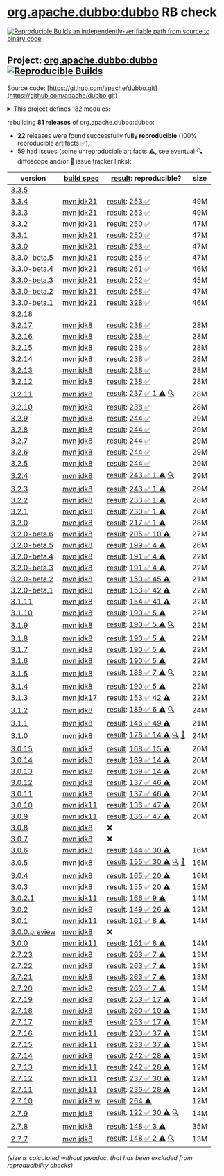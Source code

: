 [org.apache.dubbo:dubbo](https://central.sonatype.com/artifact/org.apache.dubbo/dubbo/versions) RB check
=======

[![Reproducible Builds](https://reproducible-builds.org/images/logos/rb.svg) an independently-verifiable path from source to binary code](https://reproducible-builds.org/)

## Project: [org.apache.dubbo:dubbo](https://central.sonatype.com/artifact/org.apache.dubbo/dubbo/versions) [![Reproducible Builds](https://img.shields.io/endpoint?url=https://raw.githubusercontent.com/jvm-repo-rebuild/reproducible-central/master/content/org/apache/dubbo/badge.json)](https://github.com/jvm-repo-rebuild/reproducible-central/blob/master/content/org/apache/dubbo/README.md)

Source code: [https://github.com/apache/dubbo.git](https://github.com/apache/dubbo.git)

<details><summary>This project defines 182 modules:</summary>

* [org.apache.dubbo:dubbo](https://central.sonatype.com/artifact/org.apache.dubbo/dubbo/overview)
* [org.apache.dubbo:dubbo-all-shaded](https://central.sonatype.com/artifact/org.apache.dubbo/dubbo-all-shaded/overview)
* [org.apache.dubbo:dubbo-auth](https://central.sonatype.com/artifact/org.apache.dubbo/dubbo-auth/overview)
* [org.apache.dubbo:dubbo-bom](https://central.sonatype.com/artifact/org.apache.dubbo/dubbo-bom/overview)
* [org.apache.dubbo:dubbo-cluster](https://central.sonatype.com/artifact/org.apache.dubbo/dubbo-cluster/overview)
* [org.apache.dubbo:dubbo-common](https://central.sonatype.com/artifact/org.apache.dubbo/dubbo-common/overview)
* [org.apache.dubbo:dubbo-compatible](https://central.sonatype.com/artifact/org.apache.dubbo/dubbo-compatible/overview)
* [org.apache.dubbo:dubbo-compiler](https://central.sonatype.com/artifact/org.apache.dubbo/dubbo-compiler/overview)
* [org.apache.dubbo:dubbo-config](https://central.sonatype.com/artifact/org.apache.dubbo/dubbo-config/overview)
* [org.apache.dubbo:dubbo-config-api](https://central.sonatype.com/artifact/org.apache.dubbo/dubbo-config-api/overview)
* [org.apache.dubbo:dubbo-config-spring](https://central.sonatype.com/artifact/org.apache.dubbo/dubbo-config-spring/overview)
* [org.apache.dubbo:dubbo-config-spring6](https://central.sonatype.com/artifact/org.apache.dubbo/dubbo-config-spring6/overview)
* [org.apache.dubbo:dubbo-configcenter](https://central.sonatype.com/artifact/org.apache.dubbo/dubbo-configcenter/overview)
* [org.apache.dubbo:dubbo-configcenter-apollo](https://central.sonatype.com/artifact/org.apache.dubbo/dubbo-configcenter-apollo/overview)
* [org.apache.dubbo:dubbo-configcenter-consul](https://central.sonatype.com/artifact/org.apache.dubbo/dubbo-configcenter-consul/overview)
* [org.apache.dubbo:dubbo-configcenter-etcd](https://central.sonatype.com/artifact/org.apache.dubbo/dubbo-configcenter-etcd/overview)
* [org.apache.dubbo:dubbo-configcenter-file](https://central.sonatype.com/artifact/org.apache.dubbo/dubbo-configcenter-file/overview)
* [org.apache.dubbo:dubbo-configcenter-nacos](https://central.sonatype.com/artifact/org.apache.dubbo/dubbo-configcenter-nacos/overview)
* [org.apache.dubbo:dubbo-configcenter-zookeeper](https://central.sonatype.com/artifact/org.apache.dubbo/dubbo-configcenter-zookeeper/overview)
* [org.apache.dubbo:dubbo-container](https://central.sonatype.com/artifact/org.apache.dubbo/dubbo-container/overview)
* [org.apache.dubbo:dubbo-container-api](https://central.sonatype.com/artifact/org.apache.dubbo/dubbo-container-api/overview)
* [org.apache.dubbo:dubbo-container-log4j](https://central.sonatype.com/artifact/org.apache.dubbo/dubbo-container-log4j/overview)
* [org.apache.dubbo:dubbo-container-logback](https://central.sonatype.com/artifact/org.apache.dubbo/dubbo-container-logback/overview)
* [org.apache.dubbo:dubbo-container-spring](https://central.sonatype.com/artifact/org.apache.dubbo/dubbo-container-spring/overview)
* [org.apache.dubbo:dubbo-dependencies](https://central.sonatype.com/artifact/org.apache.dubbo/dubbo-dependencies/overview)
* [org.apache.dubbo:dubbo-dependencies-bom](https://central.sonatype.com/artifact/org.apache.dubbo/dubbo-dependencies-bom/overview)
* [org.apache.dubbo:dubbo-dependencies-zookeeper](https://central.sonatype.com/artifact/org.apache.dubbo/dubbo-dependencies-zookeeper/overview)
* [org.apache.dubbo:dubbo-dependencies-zookeeper-curator5](https://central.sonatype.com/artifact/org.apache.dubbo/dubbo-dependencies-zookeeper-curator5/overview)
* [org.apache.dubbo:dubbo-distribution](https://central.sonatype.com/artifact/org.apache.dubbo/dubbo-distribution/overview)
* [org.apache.dubbo:dubbo-filter](https://central.sonatype.com/artifact/org.apache.dubbo/dubbo-filter/overview)
* [org.apache.dubbo:dubbo-filter-cache](https://central.sonatype.com/artifact/org.apache.dubbo/dubbo-filter-cache/overview)
* [org.apache.dubbo:dubbo-filter-validation](https://central.sonatype.com/artifact/org.apache.dubbo/dubbo-filter-validation/overview)
* [org.apache.dubbo:dubbo-kubernetes](https://central.sonatype.com/artifact/org.apache.dubbo/dubbo-kubernetes/overview)
* [org.apache.dubbo:dubbo-maven-plugin](https://central.sonatype.com/artifact/org.apache.dubbo/dubbo-maven-plugin/overview)
* [org.apache.dubbo:dubbo-metadata](https://central.sonatype.com/artifact/org.apache.dubbo/dubbo-metadata/overview)
* [org.apache.dubbo:dubbo-metadata-api](https://central.sonatype.com/artifact/org.apache.dubbo/dubbo-metadata-api/overview)
* [org.apache.dubbo:dubbo-metadata-definition-protobuf](https://central.sonatype.com/artifact/org.apache.dubbo/dubbo-metadata-definition-protobuf/overview)
* [org.apache.dubbo:dubbo-metadata-processor](https://central.sonatype.com/artifact/org.apache.dubbo/dubbo-metadata-processor/overview)
* [org.apache.dubbo:dubbo-metadata-report-consul](https://central.sonatype.com/artifact/org.apache.dubbo/dubbo-metadata-report-consul/overview)
* [org.apache.dubbo:dubbo-metadata-report-etcd](https://central.sonatype.com/artifact/org.apache.dubbo/dubbo-metadata-report-etcd/overview)
* [org.apache.dubbo:dubbo-metadata-report-failover](https://central.sonatype.com/artifact/org.apache.dubbo/dubbo-metadata-report-failover/overview)
* [org.apache.dubbo:dubbo-metadata-report-nacos](https://central.sonatype.com/artifact/org.apache.dubbo/dubbo-metadata-report-nacos/overview)
* [org.apache.dubbo:dubbo-metadata-report-redis](https://central.sonatype.com/artifact/org.apache.dubbo/dubbo-metadata-report-redis/overview)
* [org.apache.dubbo:dubbo-metadata-report-zookeeper](https://central.sonatype.com/artifact/org.apache.dubbo/dubbo-metadata-report-zookeeper/overview)
* [org.apache.dubbo:dubbo-metadata-rest](https://central.sonatype.com/artifact/org.apache.dubbo/dubbo-metadata-rest/overview)
* [org.apache.dubbo:dubbo-metrics](https://central.sonatype.com/artifact/org.apache.dubbo/dubbo-metrics/overview)
* [org.apache.dubbo:dubbo-metrics-api](https://central.sonatype.com/artifact/org.apache.dubbo/dubbo-metrics-api/overview)
* [org.apache.dubbo:dubbo-metrics-config-center](https://central.sonatype.com/artifact/org.apache.dubbo/dubbo-metrics-config-center/overview)
* [org.apache.dubbo:dubbo-metrics-default](https://central.sonatype.com/artifact/org.apache.dubbo/dubbo-metrics-default/overview)
* [org.apache.dubbo:dubbo-metrics-event](https://central.sonatype.com/artifact/org.apache.dubbo/dubbo-metrics-event/overview)
* [org.apache.dubbo:dubbo-metrics-metadata](https://central.sonatype.com/artifact/org.apache.dubbo/dubbo-metrics-metadata/overview)
* [org.apache.dubbo:dubbo-metrics-netty](https://central.sonatype.com/artifact/org.apache.dubbo/dubbo-metrics-netty/overview)
* [org.apache.dubbo:dubbo-metrics-prometheus](https://central.sonatype.com/artifact/org.apache.dubbo/dubbo-metrics-prometheus/overview)
* [org.apache.dubbo:dubbo-metrics-registry](https://central.sonatype.com/artifact/org.apache.dubbo/dubbo-metrics-registry/overview)
* [org.apache.dubbo:dubbo-monitor](https://central.sonatype.com/artifact/org.apache.dubbo/dubbo-monitor/overview)
* [org.apache.dubbo:dubbo-monitor-api](https://central.sonatype.com/artifact/org.apache.dubbo/dubbo-monitor-api/overview)
* [org.apache.dubbo:dubbo-monitor-common](https://central.sonatype.com/artifact/org.apache.dubbo/dubbo-monitor-common/overview)
* [org.apache.dubbo:dubbo-monitor-default](https://central.sonatype.com/artifact/org.apache.dubbo/dubbo-monitor-default/overview)
* [org.apache.dubbo:dubbo-nacos-spring-boot-starter](https://central.sonatype.com/artifact/org.apache.dubbo/dubbo-nacos-spring-boot-starter/overview)
* [org.apache.dubbo:dubbo-native](https://central.sonatype.com/artifact/org.apache.dubbo/dubbo-native/overview)
* [org.apache.dubbo:dubbo-native-plugin](https://central.sonatype.com/artifact/org.apache.dubbo/dubbo-native-plugin/overview)
* [org.apache.dubbo:dubbo-observability-spring-boot-autoconfigure](https://central.sonatype.com/artifact/org.apache.dubbo/dubbo-observability-spring-boot-autoconfigure/overview)
* [org.apache.dubbo:dubbo-observability-spring-boot-starter](https://central.sonatype.com/artifact/org.apache.dubbo/dubbo-observability-spring-boot-starter/overview)
* [org.apache.dubbo:dubbo-observability-spring-boot-starters](https://central.sonatype.com/artifact/org.apache.dubbo/dubbo-observability-spring-boot-starters/overview)
* [org.apache.dubbo:dubbo-parent](https://central.sonatype.com/artifact/org.apache.dubbo/dubbo-parent/overview)
* [org.apache.dubbo:dubbo-plugin](https://central.sonatype.com/artifact/org.apache.dubbo/dubbo-plugin/overview)
* [org.apache.dubbo:dubbo-plugin-access-log](https://central.sonatype.com/artifact/org.apache.dubbo/dubbo-plugin-access-log/overview)
* [org.apache.dubbo:dubbo-plugin-classloader-filter](https://central.sonatype.com/artifact/org.apache.dubbo/dubbo-plugin-classloader-filter/overview)
* [org.apache.dubbo:dubbo-plugin-cluster-mergeable](https://central.sonatype.com/artifact/org.apache.dubbo/dubbo-plugin-cluster-mergeable/overview)
* [org.apache.dubbo:dubbo-plugin-context](https://central.sonatype.com/artifact/org.apache.dubbo/dubbo-plugin-context/overview)
* [org.apache.dubbo:dubbo-plugin-generic-invoke](https://central.sonatype.com/artifact/org.apache.dubbo/dubbo-plugin-generic-invoke/overview)
* [org.apache.dubbo:dubbo-plugin-loadbalance-adaptive](https://central.sonatype.com/artifact/org.apache.dubbo/dubbo-plugin-loadbalance-adaptive/overview)
* [org.apache.dubbo:dubbo-plugin-loom](https://central.sonatype.com/artifact/org.apache.dubbo/dubbo-plugin-loom/overview)
* [org.apache.dubbo:dubbo-plugin-mock](https://central.sonatype.com/artifact/org.apache.dubbo/dubbo-plugin-mock/overview)
* [org.apache.dubbo:dubbo-plugin-proxy-bytebuddy](https://central.sonatype.com/artifact/org.apache.dubbo/dubbo-plugin-proxy-bytebuddy/overview)
* [org.apache.dubbo:dubbo-plugin-qos-trace](https://central.sonatype.com/artifact/org.apache.dubbo/dubbo-plugin-qos-trace/overview)
* [org.apache.dubbo:dubbo-plugin-router-condition](https://central.sonatype.com/artifact/org.apache.dubbo/dubbo-plugin-router-condition/overview)
* [org.apache.dubbo:dubbo-plugin-router-mesh](https://central.sonatype.com/artifact/org.apache.dubbo/dubbo-plugin-router-mesh/overview)
* [org.apache.dubbo:dubbo-plugin-router-script](https://central.sonatype.com/artifact/org.apache.dubbo/dubbo-plugin-router-script/overview)
* [org.apache.dubbo:dubbo-plugin-router-tag](https://central.sonatype.com/artifact/org.apache.dubbo/dubbo-plugin-router-tag/overview)
* [org.apache.dubbo:dubbo-plugin-token](https://central.sonatype.com/artifact/org.apache.dubbo/dubbo-plugin-token/overview)
* [org.apache.dubbo:dubbo-plugin-tps](https://central.sonatype.com/artifact/org.apache.dubbo/dubbo-plugin-tps/overview)
* [org.apache.dubbo:dubbo-qos](https://central.sonatype.com/artifact/org.apache.dubbo/dubbo-qos/overview)
* [org.apache.dubbo:dubbo-qos-api](https://central.sonatype.com/artifact/org.apache.dubbo/dubbo-qos-api/overview)
* [org.apache.dubbo:dubbo-reactive](https://central.sonatype.com/artifact/org.apache.dubbo/dubbo-reactive/overview)
* [org.apache.dubbo:dubbo-registry](https://central.sonatype.com/artifact/org.apache.dubbo/dubbo-registry/overview)
* [org.apache.dubbo:dubbo-registry-api](https://central.sonatype.com/artifact/org.apache.dubbo/dubbo-registry-api/overview)
* [org.apache.dubbo:dubbo-registry-consul](https://central.sonatype.com/artifact/org.apache.dubbo/dubbo-registry-consul/overview)
* [org.apache.dubbo:dubbo-registry-default](https://central.sonatype.com/artifact/org.apache.dubbo/dubbo-registry-default/overview)
* [org.apache.dubbo:dubbo-registry-dns](https://central.sonatype.com/artifact/org.apache.dubbo/dubbo-registry-dns/overview)
* [org.apache.dubbo:dubbo-registry-etcd3](https://central.sonatype.com/artifact/org.apache.dubbo/dubbo-registry-etcd3/overview)
* [org.apache.dubbo:dubbo-registry-eureka](https://central.sonatype.com/artifact/org.apache.dubbo/dubbo-registry-eureka/overview)
* [org.apache.dubbo:dubbo-registry-kubernetes](https://central.sonatype.com/artifact/org.apache.dubbo/dubbo-registry-kubernetes/overview)
* [org.apache.dubbo:dubbo-registry-multicast](https://central.sonatype.com/artifact/org.apache.dubbo/dubbo-registry-multicast/overview)
* [org.apache.dubbo:dubbo-registry-multiple](https://central.sonatype.com/artifact/org.apache.dubbo/dubbo-registry-multiple/overview)
* [org.apache.dubbo:dubbo-registry-nacos](https://central.sonatype.com/artifact/org.apache.dubbo/dubbo-registry-nacos/overview)
* [org.apache.dubbo:dubbo-registry-redis](https://central.sonatype.com/artifact/org.apache.dubbo/dubbo-registry-redis/overview)
* [org.apache.dubbo:dubbo-registry-sofa](https://central.sonatype.com/artifact/org.apache.dubbo/dubbo-registry-sofa/overview)
* [org.apache.dubbo:dubbo-registry-xds](https://central.sonatype.com/artifact/org.apache.dubbo/dubbo-registry-xds/overview)
* [org.apache.dubbo:dubbo-registry-zookeeper](https://central.sonatype.com/artifact/org.apache.dubbo/dubbo-registry-zookeeper/overview)
* [org.apache.dubbo:dubbo-remoting](https://central.sonatype.com/artifact/org.apache.dubbo/dubbo-remoting/overview)
* [org.apache.dubbo:dubbo-remoting-api](https://central.sonatype.com/artifact/org.apache.dubbo/dubbo-remoting-api/overview)
* [org.apache.dubbo:dubbo-remoting-etcd3](https://central.sonatype.com/artifact/org.apache.dubbo/dubbo-remoting-etcd3/overview)
* [org.apache.dubbo:dubbo-remoting-grizzly](https://central.sonatype.com/artifact/org.apache.dubbo/dubbo-remoting-grizzly/overview)
* [org.apache.dubbo:dubbo-remoting-http](https://central.sonatype.com/artifact/org.apache.dubbo/dubbo-remoting-http/overview)
* [org.apache.dubbo:dubbo-remoting-http12](https://central.sonatype.com/artifact/org.apache.dubbo/dubbo-remoting-http12/overview)
* [org.apache.dubbo:dubbo-remoting-http3](https://central.sonatype.com/artifact/org.apache.dubbo/dubbo-remoting-http3/overview)
* [org.apache.dubbo:dubbo-remoting-mina](https://central.sonatype.com/artifact/org.apache.dubbo/dubbo-remoting-mina/overview)
* [org.apache.dubbo:dubbo-remoting-netty](https://central.sonatype.com/artifact/org.apache.dubbo/dubbo-remoting-netty/overview)
* [org.apache.dubbo:dubbo-remoting-netty4](https://central.sonatype.com/artifact/org.apache.dubbo/dubbo-remoting-netty4/overview)
* [org.apache.dubbo:dubbo-remoting-p2p](https://central.sonatype.com/artifact/org.apache.dubbo/dubbo-remoting-p2p/overview)
* [org.apache.dubbo:dubbo-remoting-redis](https://central.sonatype.com/artifact/org.apache.dubbo/dubbo-remoting-redis/overview)
* [org.apache.dubbo:dubbo-remoting-websocket](https://central.sonatype.com/artifact/org.apache.dubbo/dubbo-remoting-websocket/overview)
* [org.apache.dubbo:dubbo-remoting-zookeeper](https://central.sonatype.com/artifact/org.apache.dubbo/dubbo-remoting-zookeeper/overview)
* [org.apache.dubbo:dubbo-remoting-zookeeper-api](https://central.sonatype.com/artifact/org.apache.dubbo/dubbo-remoting-zookeeper-api/overview)
* [org.apache.dubbo:dubbo-remoting-zookeeper-curator5](https://central.sonatype.com/artifact/org.apache.dubbo/dubbo-remoting-zookeeper-curator5/overview)
* [org.apache.dubbo:dubbo-rest-jaxrs](https://central.sonatype.com/artifact/org.apache.dubbo/dubbo-rest-jaxrs/overview)
* [org.apache.dubbo:dubbo-rest-openapi](https://central.sonatype.com/artifact/org.apache.dubbo/dubbo-rest-openapi/overview)
* [org.apache.dubbo:dubbo-rest-servlet](https://central.sonatype.com/artifact/org.apache.dubbo/dubbo-rest-servlet/overview)
* [org.apache.dubbo:dubbo-rest-spring](https://central.sonatype.com/artifact/org.apache.dubbo/dubbo-rest-spring/overview)
* [org.apache.dubbo:dubbo-rpc](https://central.sonatype.com/artifact/org.apache.dubbo/dubbo-rpc/overview)
* [org.apache.dubbo:dubbo-rpc-api](https://central.sonatype.com/artifact/org.apache.dubbo/dubbo-rpc-api/overview)
* [org.apache.dubbo:dubbo-rpc-dubbo](https://central.sonatype.com/artifact/org.apache.dubbo/dubbo-rpc-dubbo/overview)
* [org.apache.dubbo:dubbo-rpc-grpc](https://central.sonatype.com/artifact/org.apache.dubbo/dubbo-rpc-grpc/overview)
* [org.apache.dubbo:dubbo-rpc-hessian](https://central.sonatype.com/artifact/org.apache.dubbo/dubbo-rpc-hessian/overview)
* [org.apache.dubbo:dubbo-rpc-http](https://central.sonatype.com/artifact/org.apache.dubbo/dubbo-rpc-http/overview)
* [org.apache.dubbo:dubbo-rpc-injvm](https://central.sonatype.com/artifact/org.apache.dubbo/dubbo-rpc-injvm/overview)
* [org.apache.dubbo:dubbo-rpc-memcached](https://central.sonatype.com/artifact/org.apache.dubbo/dubbo-rpc-memcached/overview)
* [org.apache.dubbo:dubbo-rpc-native-thrift](https://central.sonatype.com/artifact/org.apache.dubbo/dubbo-rpc-native-thrift/overview)
* [org.apache.dubbo:dubbo-rpc-redis](https://central.sonatype.com/artifact/org.apache.dubbo/dubbo-rpc-redis/overview)
* [org.apache.dubbo:dubbo-rpc-rest](https://central.sonatype.com/artifact/org.apache.dubbo/dubbo-rpc-rest/overview)
* [org.apache.dubbo:dubbo-rpc-rmi](https://central.sonatype.com/artifact/org.apache.dubbo/dubbo-rpc-rmi/overview)
* [org.apache.dubbo:dubbo-rpc-thrift](https://central.sonatype.com/artifact/org.apache.dubbo/dubbo-rpc-thrift/overview)
* [org.apache.dubbo:dubbo-rpc-triple](https://central.sonatype.com/artifact/org.apache.dubbo/dubbo-rpc-triple/overview)
* [org.apache.dubbo:dubbo-rpc-webservice](https://central.sonatype.com/artifact/org.apache.dubbo/dubbo-rpc-webservice/overview)
* [org.apache.dubbo:dubbo-rpc-xml](https://central.sonatype.com/artifact/org.apache.dubbo/dubbo-rpc-xml/overview)
* [org.apache.dubbo:dubbo-seata-spring-boot-starter](https://central.sonatype.com/artifact/org.apache.dubbo/dubbo-seata-spring-boot-starter/overview)
* [org.apache.dubbo:dubbo-security](https://central.sonatype.com/artifact/org.apache.dubbo/dubbo-security/overview)
* [org.apache.dubbo:dubbo-sentinel-spring-boot-starter](https://central.sonatype.com/artifact/org.apache.dubbo/dubbo-sentinel-spring-boot-starter/overview)
* [org.apache.dubbo:dubbo-serialization](https://central.sonatype.com/artifact/org.apache.dubbo/dubbo-serialization/overview)
* [org.apache.dubbo:dubbo-serialization-api](https://central.sonatype.com/artifact/org.apache.dubbo/dubbo-serialization-api/overview)
* [org.apache.dubbo:dubbo-serialization-avro](https://central.sonatype.com/artifact/org.apache.dubbo/dubbo-serialization-avro/overview)
* [org.apache.dubbo:dubbo-serialization-fastjson](https://central.sonatype.com/artifact/org.apache.dubbo/dubbo-serialization-fastjson/overview)
* [org.apache.dubbo:dubbo-serialization-fastjson2](https://central.sonatype.com/artifact/org.apache.dubbo/dubbo-serialization-fastjson2/overview)
* [org.apache.dubbo:dubbo-serialization-fst](https://central.sonatype.com/artifact/org.apache.dubbo/dubbo-serialization-fst/overview)
* [org.apache.dubbo:dubbo-serialization-gson](https://central.sonatype.com/artifact/org.apache.dubbo/dubbo-serialization-gson/overview)
* [org.apache.dubbo:dubbo-serialization-hessian2](https://central.sonatype.com/artifact/org.apache.dubbo/dubbo-serialization-hessian2/overview)
* [org.apache.dubbo:dubbo-serialization-jdk](https://central.sonatype.com/artifact/org.apache.dubbo/dubbo-serialization-jdk/overview)
* [org.apache.dubbo:dubbo-serialization-kryo](https://central.sonatype.com/artifact/org.apache.dubbo/dubbo-serialization-kryo/overview)
* [org.apache.dubbo:dubbo-serialization-msgpack](https://central.sonatype.com/artifact/org.apache.dubbo/dubbo-serialization-msgpack/overview)
* [org.apache.dubbo:dubbo-serialization-native-hession](https://central.sonatype.com/artifact/org.apache.dubbo/dubbo-serialization-native-hession/overview)
* [org.apache.dubbo:dubbo-serialization-protobuf](https://central.sonatype.com/artifact/org.apache.dubbo/dubbo-serialization-protobuf/overview)
* [org.apache.dubbo:dubbo-serialization-protostuff](https://central.sonatype.com/artifact/org.apache.dubbo/dubbo-serialization-protostuff/overview)
* [org.apache.dubbo:dubbo-serialization-test](https://central.sonatype.com/artifact/org.apache.dubbo/dubbo-serialization-test/overview)
* [org.apache.dubbo:dubbo-spring-boot](https://central.sonatype.com/artifact/org.apache.dubbo/dubbo-spring-boot/overview)
* [org.apache.dubbo:dubbo-spring-boot-3-autoconfigure](https://central.sonatype.com/artifact/org.apache.dubbo/dubbo-spring-boot-3-autoconfigure/overview)
* [org.apache.dubbo:dubbo-spring-boot-actuator](https://central.sonatype.com/artifact/org.apache.dubbo/dubbo-spring-boot-actuator/overview)
* [org.apache.dubbo:dubbo-spring-boot-actuator-autoconfigure](https://central.sonatype.com/artifact/org.apache.dubbo/dubbo-spring-boot-actuator-autoconfigure/overview)
* [org.apache.dubbo:dubbo-spring-boot-actuator-autoconfigure-compatible](https://central.sonatype.com/artifact/org.apache.dubbo/dubbo-spring-boot-actuator-autoconfigure-compatible/overview)
* [org.apache.dubbo:dubbo-spring-boot-actuator-compatible](https://central.sonatype.com/artifact/org.apache.dubbo/dubbo-spring-boot-actuator-compatible/overview)
* [org.apache.dubbo:dubbo-spring-boot-autoconfigure](https://central.sonatype.com/artifact/org.apache.dubbo/dubbo-spring-boot-autoconfigure/overview)
* [org.apache.dubbo:dubbo-spring-boot-autoconfigure-compatible](https://central.sonatype.com/artifact/org.apache.dubbo/dubbo-spring-boot-autoconfigure-compatible/overview)
* [org.apache.dubbo:dubbo-spring-boot-compatible](https://central.sonatype.com/artifact/org.apache.dubbo/dubbo-spring-boot-compatible/overview)
* [org.apache.dubbo:dubbo-spring-boot-interceptor](https://central.sonatype.com/artifact/org.apache.dubbo/dubbo-spring-boot-interceptor/overview)
* [org.apache.dubbo:dubbo-spring-boot-observability-autoconfigure](https://central.sonatype.com/artifact/org.apache.dubbo/dubbo-spring-boot-observability-autoconfigure/overview)
* [org.apache.dubbo:dubbo-spring-boot-observability-starter](https://central.sonatype.com/artifact/org.apache.dubbo/dubbo-spring-boot-observability-starter/overview)
* [org.apache.dubbo:dubbo-spring-boot-observability-starters](https://central.sonatype.com/artifact/org.apache.dubbo/dubbo-spring-boot-observability-starters/overview)
* [org.apache.dubbo:dubbo-spring-boot-starter](https://central.sonatype.com/artifact/org.apache.dubbo/dubbo-spring-boot-starter/overview)
* [org.apache.dubbo:dubbo-spring-boot-starters](https://central.sonatype.com/artifact/org.apache.dubbo/dubbo-spring-boot-starters/overview)
* [org.apache.dubbo:dubbo-spring-boot-tracing-brave-zipkin-starter](https://central.sonatype.com/artifact/org.apache.dubbo/dubbo-spring-boot-tracing-brave-zipkin-starter/overview)
* [org.apache.dubbo:dubbo-spring-boot-tracing-otel-otlp-starter](https://central.sonatype.com/artifact/org.apache.dubbo/dubbo-spring-boot-tracing-otel-otlp-starter/overview)
* [org.apache.dubbo:dubbo-spring-boot-tracing-otel-zipkin-starter](https://central.sonatype.com/artifact/org.apache.dubbo/dubbo-spring-boot-tracing-otel-zipkin-starter/overview)
* [org.apache.dubbo:dubbo-spring-security](https://central.sonatype.com/artifact/org.apache.dubbo/dubbo-spring-security/overview)
* [org.apache.dubbo:dubbo-tracing](https://central.sonatype.com/artifact/org.apache.dubbo/dubbo-tracing/overview)
* [org.apache.dubbo:dubbo-tracing-brave-zipkin-spring-boot-starter](https://central.sonatype.com/artifact/org.apache.dubbo/dubbo-tracing-brave-zipkin-spring-boot-starter/overview)
* [org.apache.dubbo:dubbo-tracing-otel-otlp-spring-boot-starter](https://central.sonatype.com/artifact/org.apache.dubbo/dubbo-tracing-otel-otlp-spring-boot-starter/overview)
* [org.apache.dubbo:dubbo-tracing-otel-zipkin-spring-boot-starter](https://central.sonatype.com/artifact/org.apache.dubbo/dubbo-tracing-otel-zipkin-spring-boot-starter/overview)
* [org.apache.dubbo:dubbo-triple-servlet](https://central.sonatype.com/artifact/org.apache.dubbo/dubbo-triple-servlet/overview)
* [org.apache.dubbo:dubbo-triple-websocket](https://central.sonatype.com/artifact/org.apache.dubbo/dubbo-triple-websocket/overview)
* [org.apache.dubbo:dubbo-xds](https://central.sonatype.com/artifact/org.apache.dubbo/dubbo-xds/overview)
* [org.apache.dubbo:dubbo-zookeeper-curator5-spring-boot-starter](https://central.sonatype.com/artifact/org.apache.dubbo/dubbo-zookeeper-curator5-spring-boot-starter/overview)
* [org.apache.dubbo:dubbo-zookeeper-spring-boot-starter](https://central.sonatype.com/artifact/org.apache.dubbo/dubbo-zookeeper-spring-boot-starter/overview)
</details>

rebuilding **81 releases** of org.apache.dubbo:dubbo:
- **22** releases were found successfully **fully reproducible** (100% reproducible artifacts :white_check_mark:),
- 59 had issues (some unreproducible artifacts :warning:, see eventual :mag: diffoscope and/or :memo: issue tracker links):

| version | [build spec](/BUILDSPEC.md) | [result](https://reproducible-builds.org/docs/jvm/): reproducible? | size |
| -- | --------- | ------ | -- |
| [3.3.5](https://central.sonatype.com/artifact/org.apache.dubbo/dubbo/3.3.5/pom) | | | |
| [3.3.4](https://central.sonatype.com/artifact/org.apache.dubbo/dubbo/3.3.4/pom) | [mvn jdk21](dubbo-3.3.4.buildspec) | [result](dubbo-parent-3.3.4.buildinfo): [253 :white_check_mark: ](dubbo-parent-3.3.4.buildcompare) | 49M |
| [3.3.3](https://central.sonatype.com/artifact/org.apache.dubbo/dubbo/3.3.3/pom) | [mvn jdk21](dubbo-3.3.3.buildspec) | [result](dubbo-parent-3.3.3.buildinfo): [253 :white_check_mark: ](dubbo-parent-3.3.3.buildcompare) | 49M |
| [3.3.2](https://central.sonatype.com/artifact/org.apache.dubbo/dubbo/3.3.2/pom) | [mvn jdk21](dubbo-3.3.2.buildspec) | [result](dubbo-parent-3.3.2.buildinfo): [250 :white_check_mark: ](dubbo-parent-3.3.2.buildcompare) | 47M |
| [3.3.1](https://central.sonatype.com/artifact/org.apache.dubbo/dubbo/3.3.1/pom) | [mvn jdk21](dubbo-3.3.1.buildspec) | [result](dubbo-parent-3.3.1.buildinfo): [250 :white_check_mark: ](dubbo-parent-3.3.1.buildcompare) | 47M |
| [3.3.0](https://central.sonatype.com/artifact/org.apache.dubbo/dubbo/3.3.0/pom) | [mvn jdk21](dubbo-3.3.0.buildspec) | [result](dubbo-parent-3.3.0.buildinfo): [253 :white_check_mark: ](dubbo-parent-3.3.0.buildcompare) | 47M |
| [3.3.0-beta.5](https://central.sonatype.com/artifact/org.apache.dubbo/dubbo/3.3.0-beta.5/pom) | [mvn jdk21](dubbo-3.3.0-beta.5.buildspec) | [result](dubbo-parent-3.3.0-beta.5.buildinfo): [256 :white_check_mark: ](dubbo-parent-3.3.0-beta.5.buildcompare) | 47M |
| [3.3.0-beta.4](https://central.sonatype.com/artifact/org.apache.dubbo/dubbo/3.3.0-beta.4/pom) | [mvn jdk21](dubbo-3.3.0-beta.4.buildspec) | [result](dubbo-parent-3.3.0-beta.4.buildinfo): [261 :white_check_mark: ](dubbo-parent-3.3.0-beta.4.buildcompare) | 46M |
| [3.3.0-beta.3](https://central.sonatype.com/artifact/org.apache.dubbo/dubbo/3.3.0-beta.3/pom) | [mvn jdk21](dubbo-3.3.0-beta.3.buildspec) | [result](dubbo-parent-3.3.0-beta.3.buildinfo): [252 :white_check_mark: ](dubbo-parent-3.3.0-beta.3.buildcompare) | 45M |
| [3.3.0-beta.2](https://central.sonatype.com/artifact/org.apache.dubbo/dubbo/3.3.0-beta.2/pom) | [mvn jdk21](dubbo-3.3.0-beta.2.buildspec) | [result](dubbo-parent-3.3.0-beta.2.buildinfo): [268 :white_check_mark: ](dubbo-parent-3.3.0-beta.2.buildcompare) | 47M |
| [3.3.0-beta.1](https://central.sonatype.com/artifact/org.apache.dubbo/dubbo/3.3.0-beta.1/pom) | [mvn jdk21](dubbo-3.3.0-beta.1.buildspec) | [result](dubbo-parent-3.3.0-beta.1.buildinfo): [328 :white_check_mark: ](dubbo-parent-3.3.0-beta.1.buildcompare) | 46M |
| [3.2.18](https://central.sonatype.com/artifact/org.apache.dubbo/dubbo/3.2.18/pom) | | | |
| [3.2.17](https://central.sonatype.com/artifact/org.apache.dubbo/dubbo/3.2.17/pom) | [mvn jdk8](dubbo-3.2.17.buildspec) | [result](dubbo-parent-3.2.17.buildinfo): [238 :white_check_mark: ](dubbo-parent-3.2.17.buildcompare) | 28M |
| [3.2.16](https://central.sonatype.com/artifact/org.apache.dubbo/dubbo/3.2.16/pom) | [mvn jdk8](dubbo-3.2.16.buildspec) | [result](dubbo-parent-3.2.16.buildinfo): [238 :white_check_mark: ](dubbo-parent-3.2.16.buildcompare) | 28M |
| [3.2.15](https://central.sonatype.com/artifact/org.apache.dubbo/dubbo/3.2.15/pom) | [mvn jdk8](dubbo-3.2.15.buildspec) | [result](dubbo-parent-3.2.15.buildinfo): [238 :white_check_mark: ](dubbo-parent-3.2.15.buildcompare) | 28M |
| [3.2.14](https://central.sonatype.com/artifact/org.apache.dubbo/dubbo/3.2.14/pom) | [mvn jdk8](dubbo-3.2.14.buildspec) | [result](dubbo-parent-3.2.14.buildinfo): [238 :white_check_mark: ](dubbo-parent-3.2.14.buildcompare) | 28M |
| [3.2.13](https://central.sonatype.com/artifact/org.apache.dubbo/dubbo/3.2.13/pom) | [mvn jdk8](dubbo-3.2.13.buildspec) | [result](dubbo-parent-3.2.13.buildinfo): [238 :white_check_mark: ](dubbo-parent-3.2.13.buildcompare) | 28M |
| [3.2.12](https://central.sonatype.com/artifact/org.apache.dubbo/dubbo/3.2.12/pom) | [mvn jdk8](dubbo-3.2.12.buildspec) | [result](dubbo-parent-3.2.12.buildinfo): [238 :white_check_mark: ](dubbo-parent-3.2.12.buildcompare) | 28M |
| [3.2.11](https://central.sonatype.com/artifact/org.apache.dubbo/dubbo/3.2.11/pom) | [mvn jdk8](dubbo-3.2.11.buildspec) | [result](dubbo-parent-3.2.11.buildinfo): [237 :white_check_mark:  1 :warning:](dubbo-parent-3.2.11.buildcompare) [:mag:](dubbo-parent-3.2.11.diffoscope) | 28M |
| [3.2.10](https://central.sonatype.com/artifact/org.apache.dubbo/dubbo/3.2.10/pom) | [mvn jdk8](dubbo-3.2.10.buildspec) | [result](dubbo-parent-3.2.10.buildinfo): [238 :white_check_mark: ](dubbo-parent-3.2.10.buildcompare) | 28M |
| [3.2.9](https://central.sonatype.com/artifact/org.apache.dubbo/dubbo/3.2.9/pom) | [mvn jdk8](dubbo-3.2.9.buildspec) | [result](dubbo-parent-3.2.9.buildinfo): [244 :white_check_mark: ](dubbo-parent-3.2.9.buildcompare) | 29M |
| [3.2.8](https://central.sonatype.com/artifact/org.apache.dubbo/dubbo/3.2.8/pom) | [mvn jdk8](dubbo-3.2.8.buildspec) | [result](dubbo-parent-3.2.8.buildinfo): [244 :white_check_mark: ](dubbo-parent-3.2.8.buildcompare) | 29M |
| [3.2.7](https://central.sonatype.com/artifact/org.apache.dubbo/dubbo/3.2.7/pom) | [mvn jdk8](dubbo-3.2.7.buildspec) | [result](dubbo-parent-3.2.7.buildinfo): [244 :white_check_mark: ](dubbo-parent-3.2.7.buildcompare) | 29M |
| [3.2.6](https://central.sonatype.com/artifact/org.apache.dubbo/dubbo/3.2.6/pom) | [mvn jdk8](dubbo-3.2.6.buildspec) | [result](dubbo-parent-3.2.6.buildinfo): [244 :white_check_mark: ](dubbo-parent-3.2.6.buildcompare) | 29M |
| [3.2.5](https://central.sonatype.com/artifact/org.apache.dubbo/dubbo/3.2.5/pom) | [mvn jdk8](dubbo-3.2.5.buildspec) | [result](dubbo-parent-3.2.5.buildinfo): [244 :white_check_mark: ](dubbo-parent-3.2.5.buildcompare) | 29M |
| [3.2.4](https://central.sonatype.com/artifact/org.apache.dubbo/dubbo/3.2.4/pom) | [mvn jdk8](dubbo-3.2.4.buildspec) | [result](dubbo-parent-3.2.4.buildinfo): [243 :white_check_mark:  1 :warning:](dubbo-parent-3.2.4.buildcompare) [:mag:](dubbo-parent-3.2.4.diffoscope) | 29M |
| [3.2.3](https://central.sonatype.com/artifact/org.apache.dubbo/dubbo/3.2.3/pom) | [mvn jdk8](dubbo-3.2.3.buildspec) | [result](dubbo-parent-3.2.3.buildinfo): [243 :white_check_mark:  1 :warning:](dubbo-parent-3.2.3.buildcompare) | 29M |
| [3.2.2](https://central.sonatype.com/artifact/org.apache.dubbo/dubbo/3.2.2/pom) | [mvn jdk8](dubbo-3.2.2.buildspec) | [result](dubbo-parent-3.2.2.buildinfo): [233 :white_check_mark:  1 :warning:](dubbo-parent-3.2.2.buildcompare) | 28M |
| [3.2.1](https://central.sonatype.com/artifact/org.apache.dubbo/dubbo/3.2.1/pom) | [mvn jdk8](dubbo-3.2.1.buildspec) | [result](dubbo-parent-3.2.1.buildinfo): [230 :white_check_mark:  1 :warning:](dubbo-parent-3.2.1.buildcompare) | 28M |
| [3.2.0](https://central.sonatype.com/artifact/org.apache.dubbo/dubbo/3.2.0/pom) | [mvn jdk8](dubbo-3.2.0.buildspec) | [result](dubbo-parent-3.2.0.buildinfo): [217 :white_check_mark:  1 :warning:](dubbo-parent-3.2.0.buildcompare) | 28M |
| [3.2.0-beta.6](https://central.sonatype.com/artifact/org.apache.dubbo/dubbo/3.2.0-beta.6/pom) | [mvn jdk8](dubbo-3.2.0-beta.6.buildspec) | [result](dubbo-parent-3.2.0-beta.6.buildinfo): [205 :white_check_mark:  10 :warning:](dubbo-parent-3.2.0-beta.6.buildcompare) | 27M |
| [3.2.0-beta.5](https://central.sonatype.com/artifact/org.apache.dubbo/dubbo/3.2.0-beta.5/pom) | [mvn jdk8](dubbo-3.2.0-beta.5.buildspec) | [result](dubbo-parent-3.2.0-beta.5.buildinfo): [199 :white_check_mark:  4 :warning:](dubbo-parent-3.2.0-beta.5.buildcompare) | 26M |
| [3.2.0-beta.4](https://central.sonatype.com/artifact/org.apache.dubbo/dubbo/3.2.0-beta.4/pom) | [mvn jdk8](dubbo-3.2.0-beta.4.buildspec) | [result](dubbo-parent-3.2.0-beta.4.buildinfo): [191 :white_check_mark:  4 :warning:](dubbo-parent-3.2.0-beta.4.buildcompare) | 22M |
| [3.2.0-beta.3](https://central.sonatype.com/artifact/org.apache.dubbo/dubbo/3.2.0-beta.3/pom) | [mvn jdk8](dubbo-3.2.0-beta.3.buildspec) | [result](dubbo-parent-3.2.0-beta.3.buildinfo): [191 :white_check_mark:  4 :warning:](dubbo-parent-3.2.0-beta.3.buildcompare) | 22M |
| [3.2.0-beta.2](https://central.sonatype.com/artifact/org.apache.dubbo/dubbo/3.2.0-beta.2/pom) | [mvn jdk8](dubbo-3.2.0-beta.2.buildspec) | [result](dubbo-parent-3.2.0-beta.2.buildinfo): [150 :white_check_mark:  45 :warning:](dubbo-parent-3.2.0-beta.2.buildcompare) | 21M |
| [3.2.0-beta.1](https://central.sonatype.com/artifact/org.apache.dubbo/dubbo/3.2.0-beta.1/pom) | [mvn jdk8](dubbo-3.2.0-beta.1.buildspec) | [result](dubbo-parent-3.2.0-beta.1.buildinfo): [153 :white_check_mark:  42 :warning:](dubbo-parent-3.2.0-beta.1.buildcompare) | 22M |
| [3.1.11](https://central.sonatype.com/artifact/org.apache.dubbo/dubbo/3.1.11/pom) | [mvn jdk8](dubbo-3.1.11.buildspec) | [result](dubbo-parent-3.1.11.buildinfo): [154 :white_check_mark:  41 :warning:](dubbo-parent-3.1.11.buildcompare) | 22M |
| [3.1.10](https://central.sonatype.com/artifact/org.apache.dubbo/dubbo/3.1.10/pom) | [mvn jdk8](dubbo-3.1.10.buildspec) | [result](dubbo-parent-3.1.10.buildinfo): [190 :white_check_mark:  5 :warning:](dubbo-parent-3.1.10.buildcompare) | 22M |
| [3.1.9](https://central.sonatype.com/artifact/org.apache.dubbo/dubbo/3.1.9/pom) | [mvn jdk8](dubbo-3.1.9.buildspec) | [result](dubbo-parent-3.1.9.buildinfo): [190 :white_check_mark:  5 :warning:](dubbo-parent-3.1.9.buildcompare) [:mag:](dubbo-parent-3.1.9.diffoscope) | 22M |
| [3.1.8](https://central.sonatype.com/artifact/org.apache.dubbo/dubbo/3.1.8/pom) | [mvn jdk8](dubbo-3.1.8.buildspec) | [result](dubbo-parent-3.1.8.buildinfo): [190 :white_check_mark:  5 :warning:](dubbo-parent-3.1.8.buildcompare) | 22M |
| [3.1.7](https://central.sonatype.com/artifact/org.apache.dubbo/dubbo/3.1.7/pom) | [mvn jdk8](dubbo-3.1.7.buildspec) | [result](dubbo-parent-3.1.7.buildinfo): [190 :white_check_mark:  5 :warning:](dubbo-parent-3.1.7.buildcompare) | 22M |
| [3.1.6](https://central.sonatype.com/artifact/org.apache.dubbo/dubbo/3.1.6/pom) | [mvn jdk8](dubbo-3.1.6.buildspec) | [result](dubbo-parent-3.1.6.buildinfo): [190 :white_check_mark:  5 :warning:](dubbo-parent-3.1.6.buildcompare) | 22M |
| [3.1.5](https://central.sonatype.com/artifact/org.apache.dubbo/dubbo/3.1.5/pom) | [mvn jdk8](dubbo-3.1.5.buildspec) | [result](dubbo-parent-3.1.5.buildinfo): [188 :white_check_mark:  7 :warning:](dubbo-parent-3.1.5.buildcompare) [:mag:](dubbo-parent-3.1.5.diffoscope) | 22M |
| [3.1.4](https://central.sonatype.com/artifact/org.apache.dubbo/dubbo/3.1.4/pom) | [mvn jdk8](dubbo-3.1.4.buildspec) | [result](dubbo-parent-3.1.4.buildinfo): [190 :white_check_mark:  5 :warning:](dubbo-parent-3.1.4.buildcompare) | 22M |
| [3.1.3](https://central.sonatype.com/artifact/org.apache.dubbo/dubbo/3.1.3/pom) | [mvn jdk17](dubbo-3.1.3.buildspec) | [result](dubbo-parent-3.1.3.buildinfo): [153 :white_check_mark:  42 :warning:](dubbo-parent-3.1.3.buildcompare) | 22M |
| [3.1.2](https://central.sonatype.com/artifact/org.apache.dubbo/dubbo/3.1.2/pom) | [mvn jdk8](dubbo-3.1.2.buildspec) | [result](dubbo-parent-3.1.2.buildinfo): [189 :white_check_mark:  6 :warning:](dubbo-parent-3.1.2.buildcompare) [:mag:](dubbo-parent-3.1.2.diffoscope) | 24M |
| [3.1.1](https://central.sonatype.com/artifact/org.apache.dubbo/dubbo/3.1.1/pom) | [mvn jdk8](dubbo-3.1.1.buildspec) | [result](dubbo-parent-3.1.1.buildinfo): [146 :white_check_mark:  49 :warning:](dubbo-parent-3.1.1.buildcompare) | 21M |
| [3.1.0](https://central.sonatype.com/artifact/org.apache.dubbo/dubbo/3.1.0/pom) | [mvn jdk8](dubbo-3.1.0.buildspec) | [result](dubbo-parent-3.1.0.buildinfo): [178 :white_check_mark:  14 :warning:](dubbo-parent-3.1.0.buildcompare) [:mag:](dubbo-parent-3.1.0.diffoscope) [:memo:](https://github.com/apache/dubbo/pull/10700) | 24M |
| [3.0.15](https://central.sonatype.com/artifact/org.apache.dubbo/dubbo/3.0.15/pom) | [mvn jdk8](dubbo-3.0.15.buildspec) | [result](dubbo-parent-3.0.15.buildinfo): [168 :white_check_mark:  15 :warning:](dubbo-parent-3.0.15.buildcompare) | 20M |
| [3.0.14](https://central.sonatype.com/artifact/org.apache.dubbo/dubbo/3.0.14/pom) | [mvn jdk8](dubbo-3.0.14.buildspec) | [result](dubbo-parent-3.0.14.buildinfo): [169 :white_check_mark:  14 :warning:](dubbo-parent-3.0.14.buildcompare) | 20M |
| [3.0.13](https://central.sonatype.com/artifact/org.apache.dubbo/dubbo/3.0.13/pom) | [mvn jdk8](dubbo-3.0.13.buildspec) | [result](dubbo-parent-3.0.13.buildinfo): [169 :white_check_mark:  14 :warning:](dubbo-parent-3.0.13.buildcompare) | 20M |
| [3.0.12](https://central.sonatype.com/artifact/org.apache.dubbo/dubbo/3.0.12/pom) | [mvn jdk8](dubbo-3.0.12.buildspec) | [result](dubbo-parent-3.0.12.buildinfo): [137 :white_check_mark:  46 :warning:](dubbo-parent-3.0.12.buildcompare) | 20M |
| [3.0.11](https://central.sonatype.com/artifact/org.apache.dubbo/dubbo/3.0.11/pom) | [mvn jdk8](dubbo-3.0.11.buildspec) | [result](dubbo-parent-3.0.11.buildinfo): [137 :white_check_mark:  46 :warning:](dubbo-parent-3.0.11.buildcompare) | 20M |
| [3.0.10](https://central.sonatype.com/artifact/org.apache.dubbo/dubbo/3.0.10/pom) | [mvn jdk11](dubbo-3.0.10.buildspec) | [result](dubbo-parent-3.0.10.buildinfo): [136 :white_check_mark:  47 :warning:](dubbo-parent-3.0.10.buildcompare) | 20M |
| [3.0.9](https://central.sonatype.com/artifact/org.apache.dubbo/dubbo/3.0.9/pom) | [mvn jdk11](dubbo-3.0.9.buildspec) | [result](dubbo-parent-3.0.9.buildinfo): [136 :white_check_mark:  47 :warning:](dubbo-parent-3.0.9.buildcompare) | 20M |
| [3.0.8](https://central.sonatype.com/artifact/org.apache.dubbo/dubbo/3.0.8/pom) | [mvn jdk8](dubbo-3.0.8.buildspec) | :x: | |
| [3.0.7](https://central.sonatype.com/artifact/org.apache.dubbo/dubbo/3.0.7/pom) | [mvn jdk8](dubbo-3.0.7.buildspec) | :x: | |
| [3.0.6](https://central.sonatype.com/artifact/org.apache.dubbo/dubbo/3.0.6/pom) | [mvn jdk8](dubbo-3.0.6.buildspec) | [result](dubbo-parent-3.0.6.buildinfo): [144 :white_check_mark:  30 :warning:](dubbo-parent-3.0.6.buildcompare) | 16M |
| [3.0.5](https://central.sonatype.com/artifact/org.apache.dubbo/dubbo/3.0.5/pom) | [mvn jdk8](dubbo-3.0.5.buildspec) | [result](dubbo-parent-3.0.5.buildinfo): [155 :white_check_mark:  30 :warning:](dubbo-parent-3.0.5.buildcompare) [:mag:](dubbo-parent-3.0.5.diffoscope) [:memo:](https://github.com/apache/dubbo/pull/10067) | 16M |
| [3.0.4](https://central.sonatype.com/artifact/org.apache.dubbo/dubbo/3.0.4/pom) | [mvn jdk8](dubbo-3.0.4.buildspec) | [result](dubbo-parent-3.0.4.buildinfo): [165 :white_check_mark:  20 :warning:](dubbo-parent-3.0.4.buildcompare) | 16M |
| [3.0.3](https://central.sonatype.com/artifact/org.apache.dubbo/dubbo/3.0.3/pom) | [mvn jdk8](dubbo-3.0.3.buildspec) | [result](dubbo-parent-3.0.3.buildinfo): [155 :white_check_mark:  20 :warning:](dubbo-parent-3.0.3.buildcompare) | 15M |
| [3.0.2.1](https://central.sonatype.com/artifact/org.apache.dubbo/dubbo/3.0.2.1/pom) | [mvn jdk11](dubbo-3.0.2.1.buildspec) | [result](dubbo-parent-3.0.2.1.buildinfo): [166 :white_check_mark:  9 :warning:](dubbo-parent-3.0.2.1.buildcompare) | 14M |
| [3.0.2](https://central.sonatype.com/artifact/org.apache.dubbo/dubbo/3.0.2/pom) | [mvn jdk8](dubbo-3.0.2.buildspec) | [result](dubbo-parent-3.0.2.buildinfo): [149 :white_check_mark:  26 :warning:](dubbo-parent-3.0.2.buildcompare) | 12M |
| [3.0.1](https://central.sonatype.com/artifact/org.apache.dubbo/dubbo/3.0.1/pom) | [mvn jdk11](dubbo-3.0.1.buildspec) | [result](dubbo-parent-3.0.1.buildinfo): [161 :white_check_mark:  8 :warning:](dubbo-parent-3.0.1.buildcompare) | 14M |
| [3.0.0.preview](https://central.sonatype.com/artifact/org.apache.dubbo/dubbo/3.0.0.preview/pom) | [mvn jdk8](dubbo-3.0.0.preview.buildspec) | :x: | |
| [3.0.0](https://central.sonatype.com/artifact/org.apache.dubbo/dubbo/3.0.0/pom) | [mvn jdk11](dubbo-3.0.0.buildspec) | [result](dubbo-parent-3.0.0.buildinfo): [161 :white_check_mark:  8 :warning:](dubbo-parent-3.0.0.buildcompare) | 14M |
| [2.7.23](https://central.sonatype.com/artifact/org.apache.dubbo/dubbo/2.7.23/pom) | [mvn jdk8](dubbo-2.7.23.buildspec) | [result](dubbo-parent-2.7.23.buildinfo): [263 :white_check_mark:  7 :warning:](dubbo-parent-2.7.23.buildcompare) | 13M |
| [2.7.22](https://central.sonatype.com/artifact/org.apache.dubbo/dubbo/2.7.22/pom) | [mvn jdk8](dubbo-2.7.22.buildspec) | [result](dubbo-parent-2.7.22.buildinfo): [263 :white_check_mark:  7 :warning:](dubbo-parent-2.7.22.buildcompare) | 13M |
| [2.7.21](https://central.sonatype.com/artifact/org.apache.dubbo/dubbo/2.7.21/pom) | [mvn jdk8](dubbo-2.7.21.buildspec) | [result](dubbo-parent-2.7.21.buildinfo): [263 :white_check_mark:  7 :warning:](dubbo-parent-2.7.21.buildcompare) | 13M |
| [2.7.20](https://central.sonatype.com/artifact/org.apache.dubbo/dubbo/2.7.20/pom) | [mvn jdk8](dubbo-2.7.20.buildspec) | [result](dubbo-parent-2.7.20.buildinfo): [263 :white_check_mark:  7 :warning:](dubbo-parent-2.7.20.buildcompare) | 13M |
| [2.7.19](https://central.sonatype.com/artifact/org.apache.dubbo/dubbo/2.7.19/pom) | [mvn jdk8](dubbo-2.7.19.buildspec) | [result](dubbo-parent-2.7.19.buildinfo): [253 :white_check_mark:  17 :warning:](dubbo-parent-2.7.19.buildcompare) | 15M |
| [2.7.18](https://central.sonatype.com/artifact/org.apache.dubbo/dubbo/2.7.18/pom) | [mvn jdk8](dubbo-2.7.18.buildspec) | [result](dubbo-parent-2.7.18.buildinfo): [260 :white_check_mark:  10 :warning:](dubbo-parent-2.7.18.buildcompare) | 15M |
| [2.7.17](https://central.sonatype.com/artifact/org.apache.dubbo/dubbo/2.7.17/pom) | [mvn jdk8](dubbo-2.7.17.buildspec) | [result](dubbo-parent-2.7.17.buildinfo): [253 :white_check_mark:  17 :warning:](dubbo-parent-2.7.17.buildcompare) | 15M |
| [2.7.16](https://central.sonatype.com/artifact/org.apache.dubbo/dubbo/2.7.16/pom) | [mvn jdk11](dubbo-2.7.16.buildspec) | [result](dubbo-parent-2.7.16.buildinfo): [233 :white_check_mark:  37 :warning:](dubbo-parent-2.7.16.buildcompare) | 13M |
| [2.7.15](https://central.sonatype.com/artifact/org.apache.dubbo/dubbo/2.7.15/pom) | [mvn jdk11](dubbo-2.7.15.buildspec) | [result](dubbo-parent-2.7.15.buildinfo): [233 :white_check_mark:  37 :warning:](dubbo-parent-2.7.15.buildcompare) | 13M |
| [2.7.14](https://central.sonatype.com/artifact/org.apache.dubbo/dubbo/2.7.14/pom) | [mvn jdk8](dubbo-2.7.14.buildspec) | [result](dubbo-parent-2.7.14.buildinfo): [242 :white_check_mark:  28 :warning:](dubbo-parent-2.7.14.buildcompare) | 13M |
| [2.7.13](https://central.sonatype.com/artifact/org.apache.dubbo/dubbo/2.7.13/pom) | [mvn jdk11](dubbo-2.7.13.buildspec) | [result](dubbo-parent-2.7.13.buildinfo): [242 :white_check_mark:  28 :warning:](dubbo-parent-2.7.13.buildcompare) | 12M |
| [2.7.12](https://central.sonatype.com/artifact/org.apache.dubbo/dubbo/2.7.12/pom) | [mvn jdk11](dubbo-2.7.12.buildspec) | [result](dubbo-parent-2.7.12.buildinfo): [237 :white_check_mark:  30 :warning:](dubbo-parent-2.7.12.buildcompare) | 12M |
| [2.7.11](https://central.sonatype.com/artifact/org.apache.dubbo/dubbo/2.7.11/pom) | [mvn jdk11](dubbo-2.7.11.buildspec) | [result](dubbo-parent-2.7.11.buildinfo): [236 :white_check_mark:  28 :warning:](dubbo-parent-2.7.11.buildcompare) | 12M |
| [2.7.10](https://central.sonatype.com/artifact/org.apache.dubbo/dubbo/2.7.10/pom) | [mvn jdk8 w](dubbo-2.7.10.buildspec) | [result](dubbo-parent-2.7.10.buildinfo): [ 264 :warning:](dubbo-parent-2.7.10.buildcompare) | 12M |
| [2.7.9](https://central.sonatype.com/artifact/org.apache.dubbo/dubbo/2.7.9/pom) | [mvn jdk8](dubbo-2.7.9.buildspec) | [result](dubbo-parent-2.7.9.buildinfo): [122 :white_check_mark:  30 :warning:](dubbo-parent-2.7.9.buildcompare) [:mag:](https://github.com/jvm-repo-rebuild/reproducible-central/blob/master/content/org/apache/dubbo/dubbo-parent-2.7.9.diffoscope) | 14M |
| [2.7.8](https://central.sonatype.com/artifact/org.apache.dubbo/dubbo/2.7.8/pom) | [mvn jdk8](dubbo-2.7.8.buildspec) | [result](dubbo-metadata-processor-2.7.8.buildinfo): [148 :white_check_mark:  3 :warning:](dubbo-metadata-processor-2.7.8.buildcompare) | 35M |
| [2.7.7](https://central.sonatype.com/artifact/org.apache.dubbo/dubbo/2.7.7/pom) | [mvn jdk8](dubbo-2.7.7.buildspec) | [result](dubbo-parent-2.7.7.buildinfo): [148 :white_check_mark:  2 :warning:](dubbo-parent-2.7.7.buildcompare) [:mag:](https://github.com/jvm-repo-rebuild/reproducible-central/blob/master/content/org/apache/dubbo/dubbo-parent-2.7.7.diffoscope) | 13M |

<i>(size is calculated without javadoc, that has been excluded from reproducibility checks)</i>

